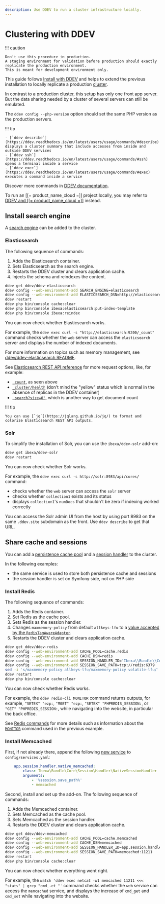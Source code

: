 ```yaml
---
description: Use DDEV to run a cluster infrastructure locally.
---
```


# Clustering with DDEV

!!! caution

    Don't use this procedure in production.
    A staging environment for validation before production should exactly replicate the production environment.
    This is meant for development environment only.

This guide follows [Install with DDEV](install_with_ddev.md) and helps to extend the previous installation to locally replicate a production [cluster](clustering.md).

In contrast to a production cluster, this setup has only one front app server.
But the data sharing needed by a cluster of several servers can still be emulated.

The `ddev config --php-version` option should set the same PHP version as the production servers.

!!! tip

    - [`ddev describe`](https://ddev.readthedocs.io/en/latest/users/usage/commands/#describe) displays a cluster summary that include accesses from inside and outside DDEV services
    - [`ddev ssh`](https://ddev.readthedocs.io/en/latest/users/usage/commands/#ssh) opens a terminal inside a service
    - [`ddev exec`](https://ddev.readthedocs.io/en/latest/users/usage/commands/#exec) executes a command inside a service

   Discover more commands in [DDEV documentation](https://ddev.readthedocs.io/en/latest/users/usage/commands/).

To run an [[= product_name_cloud =]] project locally, you may refer to [DDEV and [[= product_name_cloud =]]](ddev_and_ibexa_cloud.md) instead.

## Install search engine

A [search engine](search_engines.md) can be added to the cluster.

### Elasticsearch

The following sequence of commands:

1. Adds the Elasticsearch container.
2. Sets Elasticsearch as the search engine.
3. Restarts the DDEV cluster and clears application cache.
4. Injects the schema and reindexes the content.

```bash
ddev get ddev/ddev-elasticsearch
ddev config --web-environment-add SEARCH_ENGINE=elasticsearch
ddev config --web-environment-add ELASTICSEARCH_DSN=http://elasticsearch:9200
ddev restart
ddev php bin/console cache:clear
ddev php bin/console ibexa:elasticsearch:put-index-template
ddev php bin/console ibexa:reindex
```

You can now check whether Elasticsearch works.

For example, the `ddev exec curl -s "http://elasticsearch:9200/_count"` command checks whether the `web` server can access the `elasticsearch` server and displays the number of indexed documents.

For more information on topics such as memory management, see [ddev/ddev-elasticsearch README](https://github.com/ddev/ddev-elasticsearch).

See [Elasticsearch REST API reference](https://www.elastic.co/guide/en/elasticsearch/reference/current/rest-apis.html) for more request options, like, for example:

- [`_count`](https://www.elastic.co/guide/en/elasticsearch/reference/current/search-count.html), as seen above
- [`_cluster/health`](https://www.elastic.co/guide/en/elasticsearch/reference/current/cluster-health.html) (don't mind the "yellow" status which is normal in the absence of replicas in the DDEV container)
- [`_search?size=0"`](https://www.elastic.co/guide/en/elasticsearch/reference/current/search-search.html), which is another way to get document count

!!! tip

    You can use [`jq`](https://jqlang.github.io/jq/) to format and colorize Elasticsearch REST API outputs.

### Solr

To simplify the installation of Solr, you can use the `ibexa/ddev-solr` add-on:

```bash
ddev get ibexa/ddev-solr
ddev restart
```

You can now check whether Solr works.

For example, the `ddev exec curl -s http://solr:8983/api/cores/` command:

 - checks whether the `web` server can access the `solr` server
 - checks whether `collection1` exists and its status
 - displays `collection1`'s `numDocs` that shouldn't be zero if indexing worked correctly

You can access the Solr admin UI from the host by using port 8983 on the same `.ddev.site` subdomain as the front. Use `ddev describe` to get that URL.

## Share cache and sessions

You can add a [persistence cache pool](persistence_cache.md#persistence-cache-configuration) and a [session handler](sessions.md#session-handlers) to the cluster.

In the following examples:

- the same service is used to store both persistence cache and sessions
- the session handler is set on Symfony side, not on PHP side

### Install Redis

The following sequence of commands:

1. Adds the Redis container.
1. Set Redis as the cache pool.
1. Sets Redis as the session handler.
1. Changes `maxmemory-policy` from default `allkeys-lfu` to a [value accepted by the `RedisTagAwareAdapter`](https://github.com/symfony/cache/blob/5.4/Adapter/RedisTagAwareAdapter.php#L95).
1. Restarts the DDEV cluster and clears application cache.

```bash
ddev get ddev/ddev-redis
ddev config --web-environment-add CACHE_POOL=cache.redis
ddev config --web-environment-add CACHE_DSN=redis
ddev config --web-environment-add SESSION_HANDLER_ID='Ibexa\\Bundle\\Core\\Session\\Handler\\NativeSessionHandler'
ddev config --web-environment-add SESSION_SAVE_PATH=tcp://redis:6379
sed -i 's/maxmemory-policy allkeys-lfu/maxmemory-policy volatile-lfu/' .ddev/redis/redis.conf;
ddev restart
ddev php bin/console cache:clear
```

You can now check whether Redis works.

For example, the `ddev redis-cli MONITOR` command returns outputs, for example, `"SETEX" "ezp:`, `"MGET" "ezp:`, `"SETEX" "PHPREDIS_SESSION:`, or `"GET" "PHPREDIS_SESSION:`, while navigating into the website, in particular the back office.

See [Redis commands](https://redis.io/commands/) for more details such as information about the [`MONITOR`](https://redis.io/commands/monitor/) command used in the previous example.

### Install Memcached

First, if not already there, append the following [new service](https://doc.ibexa.co/en/latest/infrastructure_and_maintenance/sessions/#handling-sessions-with-memcached) to `config/services.yaml`:

```yaml
    app.session.handler.native_memcached:
        class: Ibexa\Bundle\Core\Session\Handler\NativeSessionHandler
        arguments:
            - '%session.save_path%'
            - memcached
```

Second, install and set up the add-on.
The following sequence of commands:

1. Adds the Memcached container.
1. Sets Memcached as the cache pool.
1. Sets Memcached as the session handler.
1. Restarts the DDEV cluster and clears application cache.

```bash
ddev get ddev/ddev-memcached
ddev config --web-environment-add CACHE_POOL=cache.memcached
ddev config --web-environment-add CACHE_DSN=memcached
ddev config --web-environment-add SESSION_HANDLER_ID=app.session.handler.native_memcached
ddev config --web-environment-add SESSION_SAVE_PATH=memcached:11211
ddev restart
ddev php bin/console cache:clear
```

You can now check whether everything went right.

For example, the `watch 'ddev exec netcat -w1 memcached 11211 <<< "stats" | grep "cmd_.et "'` command checks whether the `web` service can access the `memcached` service, and displays the increase of `cmd_get` and `cmd_set` while navigating into the website.
